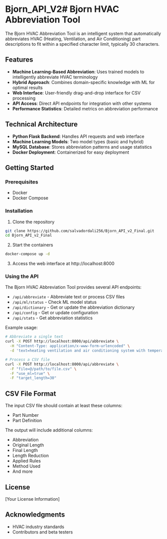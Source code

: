 # Bjorn_API_V2# Bjorn HVAC Abbreviation Tool

The Bjorn HVAC Abbreviation Tool is an intelligent system that automatically abbreviates HVAC (Heating, Ventilation, and Air Conditioning) part descriptions to fit within a specified character limit, typically 30 characters.

## Features

- **Machine Learning-Based Abbreviation**: Uses trained models to intelligently abbreviate HVAC terminology
- **Hybrid Approach**: Combines domain-specific knowledge with ML for optimal results
- **Web Interface**: User-friendly drag-and-drop interface for CSV processing
- **API Access**: Direct API endpoints for integration with other systems
- **Performance Statistics**: Detailed metrics on abbreviation performance

## Technical Architecture

- **Python Flask Backend**: Handles API requests and web interface
- **Machine Learning Models**: Two model types (basic and hybrid)
- **MySQL Database**: Stores abbreviation patterns and usage statistics
- **Docker Deployment**: Containerized for easy deployment

## Getting Started

### Prerequisites

- Docker
- Docker Compose

### Installation

1. Clone the repository
```bash
git clone https://github.com/salvadordali256/Bjorn_API_v2_Final.git
cd Bjorn_API_v2_Final
```

2. Start the containers
```bash
docker-compose up -d
```

3. Access the web interface at http://localhost:8000

### Using the API

The Bjorn HVAC Abbreviation Tool provides several API endpoints:

- `/api/abbreviate` - Abbreviate text or process CSV files
- `/api/ml/status` - Check ML model status
- `/api/dictionary` - Get or update the abbreviation dictionary
- `/api/config` - Get or update configuration
- `/api/stats` - Get abbreviation statistics

Example usage:

```bash
# Abbreviate a single text
curl -X POST http://localhost:8000/api/abbreviate \
  -H "Content-Type: application/x-www-form-urlencoded" \
  -d 'text=heating ventilation and air conditioning system with temperature control'

# Process a CSV file
curl -X POST http://localhost:8000/api/abbreviate \
  -F "file=@/path/to/file.csv" \
  -F "use_ml=true" \
  -F "target_length=30"
```

## CSV File Format

The input CSV file should contain at least these columns:
- Part Number
- Part Definition

The output will include additional columns:
- Abbreviation
- Original Length
- Final Length
- Length Reduction
- Applied Rules
- Method Used
- And more

## License

[Your License Information]

## Acknowledgments

- HVAC industry standards
- Contributors and beta testers